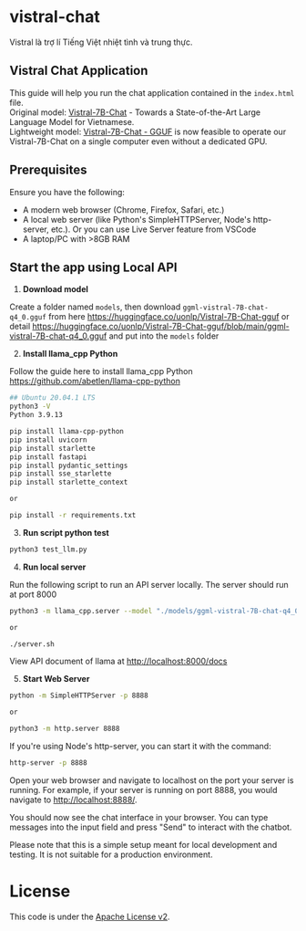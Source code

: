 # vistral-chat
Vistral là trợ lí Tiếng Việt nhiệt tình và trung thực.  


## Vistral Chat Application

This guide will help you run the chat application contained in the `index.html` file.  
Original model: [Vistral-7B-Chat](https://huggingface.co/Viet-Mistral/Vistral-7B-Chat) - Towards a State-of-the-Art Large Language Model for Vietnamese.  
Lightweight model: [Vistral-7B-Chat - GGUF](https://huggingface.co/uonlp/Vistral-7B-Chat-gguf) is now feasible to operate our Vistral-7B-Chat on a single computer even without a dedicated GPU.  


## Prerequisites

Ensure you have the following:

- A modern web browser (Chrome, Firefox, Safari, etc.)
- A local web server (like Python's SimpleHTTPServer, Node's http-server, etc.). Or you can use Live Server feature from VSCode
- A laptop/PC with >8GB RAM


## Start the app using Local API

1. **Download model**

Create a folder named `models`, then download `ggml-vistral-7B-chat-q4_0.gguf` from here <https://huggingface.co/uonlp/Vistral-7B-Chat-gguf> or detail <https://huggingface.co/uonlp/Vistral-7B-Chat-gguf/blob/main/ggml-vistral-7B-chat-q4_0.gguf> and put into the `models` folder


2. **Install llama_cpp Python**

Follow the guide here to install llama_cpp Python <https://github.com/abetlen/llama-cpp-python>

```bash
## Ubuntu 20.04.1 LTS
python3 -V
Python 3.9.13

pip install llama-cpp-python
pip install uvicorn
pip install starlette
pip install fastapi
pip install pydantic_settings
pip install sse_starlette
pip install starlette_context

or

pip install -r requirements.txt
```


3. **Run script python test**
```bash
python3 test_llm.py
```


4. **Run local server**

Run the following script to run an API server locally. The server should run at port 8000  

```bash
python3 -m llama_cpp.server --model "./models/ggml-vistral-7B-chat-q4_0.gguf" --n_gpu_layers 1 --n_ctx 4096

or

./server.sh
```
View API document of llama at <http://localhost:8000/docs>  


5. **Start Web Server**  
```bash
python -m SimpleHTTPServer -p 8888

or

python3 -m http.server 8888
```

If you're using Node's http-server, you can start it with the command:

```bash
http-server -p 8888
```

Open your web browser and navigate to localhost on the port your server is running. For example, if your server is running on port 8888, you would navigate to <http://localhost:8888/>.  

You should now see the chat interface in your browser. You can type messages into the input field and press "Send" to interact with the chatbot.  

Please note that this is a simple setup meant for local development and testing. It is not suitable for a production environment.  



# License
This code is under the [Apache License v2](https://www.apache.org/licenses/LICENSE-2.0).  